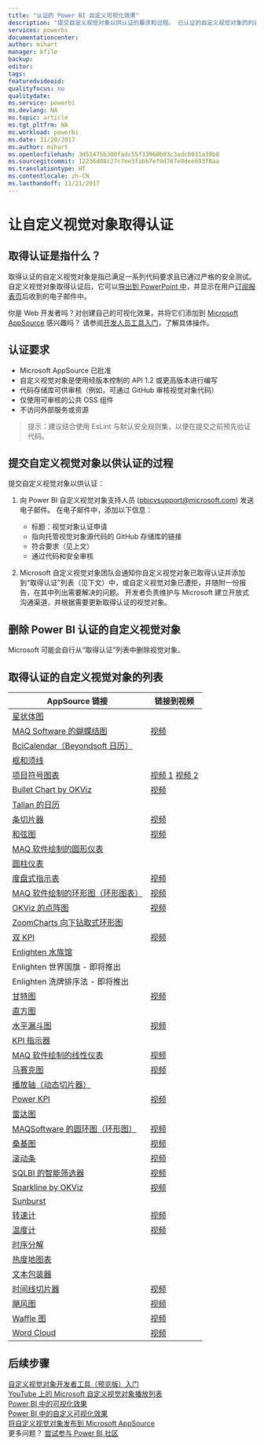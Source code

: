 ```yaml
---
title: "认证的 Power BI 自定义可视化效果"
description: "提交自定义视觉对象以供认证的要求和过程。 已认证的自定义视觉对象的列表。"
services: powerbi
documentationcenter: 
author: mihart
manager: kfile
backup: 
editor: 
tags: 
featuredvideoid: 
qualityfocus: no
qualitydate: 
ms.service: powerbi
ms.devlang: NA
ms.topic: article
ms.tgt_pltfrm: NA
ms.workload: powerbi
ms.date: 11/20/2017
ms.author: mihart
ms.openlocfilehash: 3d51475b300fadc55f33960b03c3adc0031a39b8
ms.sourcegitcommit: 12236d08c27c7ee3fabb7ef9d767e9dee693f8aa
ms.translationtype: HT
ms.contentlocale: zh-CN
ms.lasthandoff: 11/21/2017
---
```

# <a name="getting-a-custom-visual-certified"></a>让自定义视觉对象取得认证
## <a name="what-is-meant-by-certified"></a>取得认证是指什么？
取得认证的自定义视觉对象是指已满足一系列代码要求且已通过严格的安全测试。  自定义视觉对象取得认证后，它可以[导出到 PowerPoint 中](service-publish-to-powerpoint.md)，并显示在用户[订阅报表页](service-report-subscribe.md)后收到的电子邮件中。

你是 Web 开发者吗？对创建自己的可视化效果，并将它们添加到 [Microsoft AppSource](https://appsource.microsoft.com) 感兴趣吗？ 请参阅[开发人员工具入门](service-custom-visuals-getting-started-with-developer-tools.md)，了解具体操作。


## <a name="certification-requirements"></a>认证要求
* Microsoft AppSource 已批准    
* 自定义视觉对象是使用经版本控制的 API 1.2 或更高版本进行编写    
* 代码存储库可供审核（例如，可通过 GitHub 审核视觉对象代码）    
* 仅使用可审核的公共 OSS 组件    
* 不访问外部服务或资源    

> 提示：建议结合使用 EsLint 与默认安全规则集，以便在提交之前预先验证代码。
> 
> 

## <a name="process-for-submitting-a-custom-visual-for-certification"></a>提交自定义视觉对象以供认证的过程
提交自定义视觉对象以供认证：

1. 向 Power BI 自定义视觉对象支持人员 (pbicvsupport@microsoft.com) 发送电子邮件。 在电子邮件中，添加以下信息：    
   
   * 标题：视觉对象认证申请    
   * 指向托管视觉对象源代码的 GitHub 存储库的链接    
   * 符合要求（见上文）    
   * 通过代码和安全审核    
2. Microsoft 自定义视觉对象团队会通知你自定义视觉对象已取得认证并添加到“取得认证”列表（见下文）中，或自定义视觉对象已遭拒，并随附一份报告，在其中列出需要解决的问题。 开发者负责维护与 Microsoft 建立开放式沟通渠道，并根据需要更新取得认证的视觉对象。

## <a name="removal-of-power-bi-certified-custom-visuals"></a>删除 Power BI 认证的自定义视觉对象
Microsoft 可能会自行从“取得认证”列表中删除视觉对象。  

## <a name="list-of-custom-visuals-that-have-been-certified"></a>取得认证的自定义视觉对象的列表
| AppSource 链接 | 链接到视频 |
| --- | --- |
| [星状体图](https://appsource.microsoft.com/product/power-bi-visuals/WA104380759?src=office&tab=Overview) | |
| [MAQ Software 的蝴蝶结图](https://appsource.microsoft.com/product/power-bi-visuals/WA104380838?src=office&tab=Overview) |[视频](https://youtu.be/So5xKMSpVJI) |
| [BciCalendar（Beyondsoft 日历）](https://appsource.microsoft.com/en-us/product/power-bi-visuals/WA104381096?src=office&tab=Overview)  | |
| [框和须线](https://appsource.microsoft.com/product/power-bi-visuals/WA104380831?src=office&tab=Overview) | |
| [项目符号图表](https://store.office.com/app.aspx?assetid=WA104380755) |[视频 1](https://youtu.be/AOlsFYkfkcw)   [视频 2](https://youtu.be/AQvd2FhRyCI) |
| [Bullet Chart by OKViz](https://store.office.com/bullet-chart-by-okviz-WA104380953.aspx) |[视频](https://youtu.be/mtvUNl9bMjA) |
| [Tallan 的日历](https://appsource.microsoft.com/product/power-bi-visuals/WA104381146?src=office&tab=Overview) | |
| [条切片器](https://store.office.com/chiclet-slicer-WA104380756.aspx) |[视频](https://youtu.be/iYOkJ1APueY) |
| [和弦图](https://appsource.microsoft.com/product/power-bi-visuals/WA104380761?src=office&tab=Overview) |[视频](https://youtu.be/AQvd2FhRyCI) |
| [MAQ 软件绘制的圆形仪表](https://appsource.microsoft.com/product/power-bi-visuals/WA104380837?tab=Overview) | |
| [圆柱仪表](https://appsource.microsoft.com/product/power-bi-visuals/WA104380874) | |
| [度盘式指示表](https://appsource.microsoft.com/product/power-bi-visuals/WA104381184) |[视频](https://youtu.be/AOlsFYkfkcw) |
| [MAQ 软件绘制的环形图（环形图表）](https://appsource.microsoft.com/product/power-bi-visuals/WA104380824?tab=Overview) |[视频](https://youtu.be/pDToHDFHnq8) |
| [OKViz 的点阵图](https://appsource.microsoft.com/product/power-bi-visuals/WA104381101?src=office&tab=Overview) |[视频](https://youtu.be/4lskRgcpFJY) |
| [ZoomCharts 向下钻取式环形图](https://appsource.microsoft.com/product/power-bi-visuals/WA104380858) | |
| [双 KPI](https://store.office.com/dual-kpi-WA104380774.aspx) |[视频](https://youtu.be/821o0-eVBXo?list=PL1N57mwBHtN1vIjfvuBIzZllrmKo-Vz6x) |
| [Enlighten 水族馆](https://appsource.microsoft.com/product/power-bi-visuals/WA104381112?src=office&tab=Overview) | |
| Enlighten 世界国旗 - 即将推出 | |
| Enlighten 洗牌排序法 - 即将推出 | |
| [甘特图](https://store.office.com/gantt-WA104380765.aspx) |[视频](https://youtu.be/qJ7s_KrGiUU) |
| [直方图](https://store.office.com/histogram-chart-WA104380776.aspx) | |
| [水平漏斗图](https://appsource.microsoft.com/product/power-bi-visuals/WA104380846) |[视频](https://youtu.be/SudZei68PPo) |
| [KPI 指示器](https://store.office.com/kpi-indicator-WA104380832.aspx) | |
| [MAQ 软件绘制的线性仪表](https://appsource.microsoft.com/product/power-bi-visuals/WA104380821?src=office&tab=Overview) |[视频](https://youtu.be/AOlsFYkfkcw) |
| [马赛克图](https://appsource.microsoft.com/product/power-bi-visuals/WA104380785?src=office&tab=Overview)  | [视频](https://youtu.be/90FLCKpgicA)|
| [播放轴（动态切片器）](https://store.office.com/play-axis-dynamic-slicer-WA104380981.aspx) | |
| [Power KPI](https://appsource.microsoft.com/product/power-bi-visuals/WA104381083) |[视频](https://youtu.be/IvfIP3E6-1Q) |
| [雷达图](https://store.office.com/radar-chart-WA104380771.aspx) | |
| [MAQSoftware 的圆环图（环形图）](https://appsource.microsoft.com/en-us/product/power-bi-visuals/WA104380824?src=office&tab=Overview) | [视频](https://youtu.be/pDToHDFHnq8)|
| [桑基图](https://store.office.com/app.aspx?assetid=WA104380777.aspx) |[视频](https://youtu.be/WWP9wVUHGaA) |
| [滚动条](https://store.office.com/scroller-WA104381018.aspx) |[视频](https://youtu.be/uhRFQF2cGSY) |
| [SQLBI 的智能筛选器](https://store.office.com/smart-filter-by-okviz-WA104380859.aspx) |[视频](https://youtu.be/gcJsDDRQq28) |
| [Sparkline by OKViz](https://appsource.microsoft.com/product/power-bi-visuals/WA104380910?src=office&tab=Overview) |[视频](https://youtu.be/0m3Vnvso9tY) |
| [Sunburst](https://appsource.microsoft.com/product/power-bi-visuals/WA104380767?src=office&tab=Overview) | |
| [转速计](https://store.office.com/tachometer-WA104380937.aspx?) |[视频](https://www.youtube.com/watch?v=C3OXdETbS9o) |
| [温度计](https://appsource.microsoft.com/product/power-bi-visuals/WA104380847?src=office&tab=Overview) | [视频](https://youtu.be/SPX9mgrAdBc)|
| [时序分解](https://appsource.microsoft.com/product/power-bi-visuals/WA104380897) | |
| [热度地图表](https://store.office.com/table-heatmap-WA104380818.aspx) | |
| [文本包装器](https://appsource.microsoft.com/product/power-bi-visuals/WA104380826) | |
| [时间线切片器](https://store.office.com/timeline-slicer-WA104380786.aspx) |[视频](https://youtu.be/ozMtZ4_NZ10) |
| [飓风图](https://store.office.com/tornado-chart-WA104380768.aspx) |[视频](https://youtu.be/AQvd2FhRyCI) |
| [Waffle 图](https://appsource.microsoft.com/product/power-bi-visuals/WA104381049?src=office&tab=Overview) |[视频](https://youtu.be/1vRqYUsm3Vk) |
| [Word Cloud](https://store.office.com/word-cloud-WA104380752.aspx?) |[视频](https://www.youtube.com/watch?v=AblTenl9fqo) |

## <a name="next-steps"></a>后续步骤
[自定义视觉对象开发者工具（预览版）入门](service-custom-visuals-getting-started-with-developer-tools.md)      
[YouTube 上的 Microsoft 自定义视觉对象播放列表](https://www.youtube.com/playlist?list=PL1N57mwBHtN1vIjfvuBIzZllrmKo-Vz6x)  
[Power BI 中的可视化效果](power-bi-report-visualizations.md)  
[Power BI 中的自定义可视化效果](power-bi-custom-visuals.md)  
[将自定义视觉对象发布到 Microsoft AppSource](developer/office-store.md)  
更多问题？ [尝试参与 Power BI 社区](http://community.powerbi.com/)

